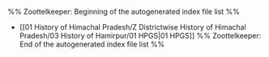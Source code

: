%% Zoottelkeeper: Beginning of the autogenerated index file list  %%
-  [[01 History of Himachal Pradesh/Z Districtwise History of Himachal Pradesh/03 History of Hamirpur/01 HPGS|01 HPGS]]
%% Zoottelkeeper: End of the autogenerated index file list  %%
